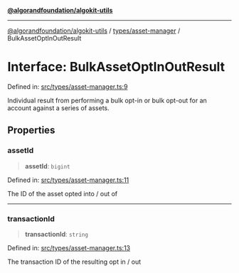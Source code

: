 [**@algorandfoundation/algokit-utils**](../../../README.md)

***

[@algorandfoundation/algokit-utils](../../../README.md) / [types/asset-manager](../README.md) / BulkAssetOptInOutResult

# Interface: BulkAssetOptInOutResult

Defined in: [src/types/asset-manager.ts:9](https://github.com/algorandfoundation/algokit-utils-ts/blob/main/src/types/asset-manager.ts#L9)

Individual result from performing a bulk opt-in or bulk opt-out for an account against a series of assets.

## Properties

### assetId

> **assetId**: `bigint`

Defined in: [src/types/asset-manager.ts:11](https://github.com/algorandfoundation/algokit-utils-ts/blob/main/src/types/asset-manager.ts#L11)

The ID of the asset opted into / out of

***

### transactionId

> **transactionId**: `string`

Defined in: [src/types/asset-manager.ts:13](https://github.com/algorandfoundation/algokit-utils-ts/blob/main/src/types/asset-manager.ts#L13)

The transaction ID of the resulting opt in / out
